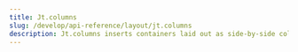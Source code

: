 ```yaml
---
title: Jt.columns
slug: /develop/api-reference/layout/jt.columns
description: Jt.columns inserts containers laid out as side-by-side columns.
---
```


<Autofunction function="Jt.columns" />
